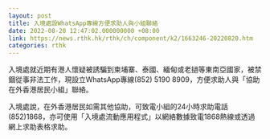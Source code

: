 ```yaml
---
layout: post
title: 入境處設WhatsApp專線方便求助人與小組聯絡
date: 2022-08-20 12:47:02.000000000 +08:00
link: https://news.rthk.hk/rthk/ch/component/k2/1663246-20220820.htm
categories: rthk
---
```


入境處就近期有港人懷疑被誘騙到柬埔寨、泰國、緬甸或老撾等東南亞國家，被禁錮從事非法工作，現設立WhatsApp專線(852) 5190 8909，方便求助人與「協助在外香港居民小組」聯絡。

入境處說，在外香港居民如需其他協助，可致電小組的24小時求助電話(852)1868，亦可使用「入境處流動應用程式」以網絡數據致電1868熱線或透過網上求助表格求助。
